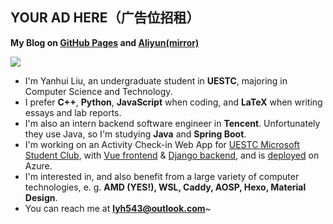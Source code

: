 ## **YOUR AD HERE**（广告位招租）

**My Blog on [GitHub Pages](https://lyh543.github.io/) and [Aliyun(mirror)](https://blog.lyh543.cn/)**

<div>
<div>
<img  src="https://github-readme-stats.vercel.app/api?username=lyh543&show_icons=true&locale=en"/>
<!-- <img  src="https://github-readme-stats.vercel.app/api/top-langs?username=lyh543&show_icons=true&locale=en&layout=compact"/> -->
</div>
</div>

* I'm Yanhui Liu, an undergraduate student in **UESTC**, majoring in Computer Science and Technology.
* I prefer **C++**, **Python**, **JavaScript** when coding, and **LaTeX** when writing essays and lab reports.
* I'm also an intern backend software engineer in **Tencent**. Unfortunately they use Java, so I'm studying **Java** and **Spring Boot**.
* I'm working on an Activity Check-in Web App for [UESTC Microsoft Student Club](https://uestc-msc.com/), with [Vue frontend](https://github.com/uestc-msc/uestcmsc_webapp_frontend) & [Django backend](https://github.com/uestc-msc/uestcmsc_webapp_backend), and is [deployed](https://app.uestc-msc.com) on Azure.
* I'm interested in, and also benefit from a large variety of computer technologies, e. g. **AMD (YES!), WSL, Caddy, AOSP, Hexo, Material Design**.
* You can reach me at **lyh543@outlook.com**~
